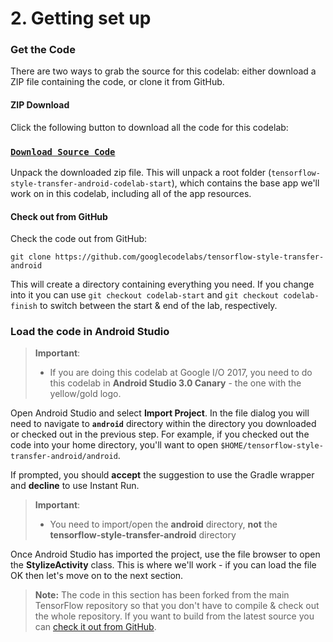 # 2. Getting set up

### Get the Code

There are two ways to grab the source for this codelab: either download a ZIP file containing the code, or clone it from GitHub.

#### ZIP Download

Click the following button to download all the code for this codelab:

### [**`Download Source Code`**](https://github.com/googlecodelabs/tensorflow-style-transfer-android/archive/codelab-start.zip)

Unpack the downloaded zip file. This will unpack a root folder (`tensorflow-style-transfer-android-codelab-start`), which contains the base app we'll work on in this codelab, including all of the app resources.

#### Check out from GitHub

Check the code out from GitHub:

```git clone https://github.com/googlecodelabs/tensorflow-style-transfer-android```

This will create a directory containing everything you need. If you change into it you can use `git checkout codelab-start` and `git checkout codelab-finish` to switch between the start & end of the lab, respectively.

### Load the code in Android Studio

> **Important**:
> * If you are doing this codelab at Google I/O 2017, you need to do this codelab in **Android Studio 3.0 Canary** - the one with the yellow/gold logo.

Open Android Studio and select **Import Project**. In the file dialog you will need to navigate to **`android`** directory within the directory you downloaded or checked out in the previous step. For example, if you checked out the code into your home directory, you'll want to open `$HOME/tensorflow-style-transfer-android/android`.

If prompted, you should **accept** the suggestion to use the Gradle wrapper and **decline** to use Instant Run.

> **Important**:
> * You need to import/open the **android** directory, **not** the **tensorflow-style-transfer-android** directory


Once Android Studio has imported the project, use the file browser to open the **StylizeActivity** class. This is where we'll work - if you can load the file OK then let's move on to the next section.

> **Note:** The code in this section has been forked from the main TensorFlow repository so that you don't have to compile & check out the whole repository. If you want to build from the latest source you can [check it out from GitHub](https://github.com/tensorflow/tensorflow/blob/master/tensorflow/examples/android/README.md#user-content-building-the-demo-from-source).

